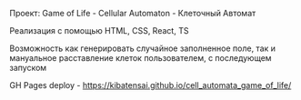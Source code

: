Проект: Game of Life - Cellular Automaton - Клеточный Автомат

Реализация с помощью HTML, CSS, React, TS

Возможность как генерировать случайное заполненное поле, так и мануальное расставление клеток пользователем, с последующем запуском

GH Pages deploy - https://kibatensai.github.io/cell_automata_game_of_life/